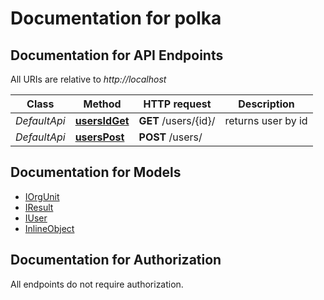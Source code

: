 # Documentation for polka

<a name="documentation-for-api-endpoints"></a>
## Documentation for API Endpoints

All URIs are relative to *http://localhost*

Class | Method | HTTP request | Description
------------ | ------------- | ------------- | -------------
*DefaultApi* | [**usersIdGet**](Apis/DefaultApi.md#usersidget) | **GET** /users/{id}/ |  returns user by id
*DefaultApi* | [**usersPost**](Apis/DefaultApi.md#userspost) | **POST** /users/ | 


<a name="documentation-for-models"></a>
## Documentation for Models

 - [IOrgUnit](.//Models/IOrgUnit.md)
 - [IResult](.//Models/IResult.md)
 - [IUser](.//Models/IUser.md)
 - [InlineObject](.//Models/InlineObject.md)


<a name="documentation-for-authorization"></a>
## Documentation for Authorization

All endpoints do not require authorization.
